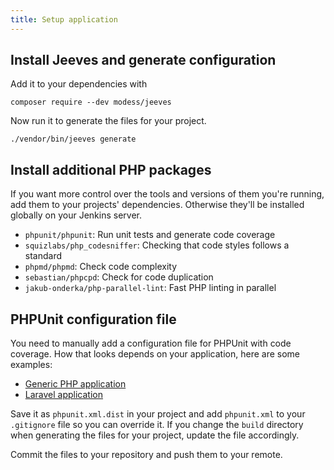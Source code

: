 ```yaml
---
title: Setup application
---
```


## Install Jeeves and generate configuration

Add it to your dependencies with

```
composer require --dev modess/jeeves
```

Now run it to generate the files for your project.

```
./vendor/bin/jeeves generate
```

## Install additional PHP packages

If you want more control over the tools and versions of them you're running, add them to your projects' dependencies. Otherwise they'll be installed globally on your Jenkins server.

* `phpunit/phpunit`: Run unit tests and generate code coverage
* `squizlabs/php_codesniffer`: Checking that code styles follows a standard
* `phpmd/phpmd`: Check code complexity
* `sebastian/phpcpd`: Check for code duplication
* `jakub-onderka/php-parallel-lint`: Fast PHP linting in parallel


## PHPUnit configuration file

You need to manually add a configuration file for PHPUnit with code coverage. How that looks depends on your application, here are some examples:

* [Generic PHP application](https://gist.github.com/modess/bbdea9e94f04c672d57c67e0ac371c01)
* [Laravel application](https://gist.github.com/modess/5bcec07bb894e0a20c4ffb85f663cdda)

Save it as `phpunit.xml.dist` in your project and add `phpunit.xml` to your `.gitignore` file so you can override it. If you change the `build` directory when generating the files for your project, update the file accordingly. 

Commit the files to your repository and push them to your remote.
